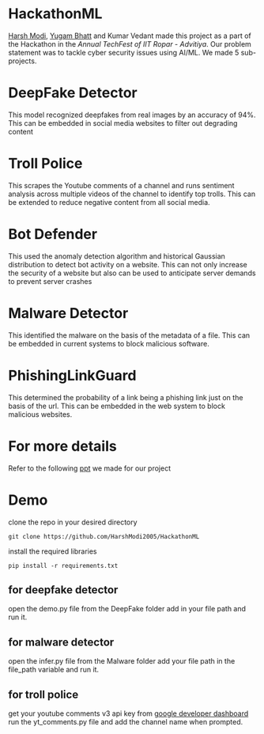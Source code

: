 # HackathonML

[Harsh Modi](https://github.com/HarshModi2005), [Yugam Bhatt](https://github.com/Y4NK33420) and Kumar Vedant made this project as a part of the Hackathon in the *Annual TechFest of IIT Ropar - Advitiya*. Our problem statement was to tackle cyber security issues using AI/ML. We made 5 sub-projects.



# DeepFake Detector
 This model recognized deepfakes from real images by an accuracy of 94%. This can be embedded in social media websites to filter out degrading content

# Troll Police
 This scrapes the Youtube comments of a channel and runs sentiment analysis across multiple videos of the channel to identify top trolls. This can be extended to reduce negative content from all social media.

# Bot Defender
 This used the anomaly detection algorithm and historical Gaussian distribution to detect bot activity on a website. This can not only increase the security of a website but also can be used to anticipate server demands to prevent server crashes

# Malware Detector
 This identified the malware on the basis of the metadata of a file. This can be embedded in current systems to block malicious software.

# PhishingLinkGuard
 This determined the probability of a link being a phishing link just on the basis of the url. This can be embedded in the web system to block malicious websites.
# For more details
Refer to the following [ppt](https://docs.google.com/presentation/d/1tbphcocAcrDn14xjGYhzZrZYGPAx7-4mApWFbT1oiQk/edit?usp=sharing) we made for our project 
# Demo
clone the repo in your desired directory

    git clone https://github.com/HarshModi2005/HackathonML
    
   install the required libraries
   

    pip install -r requirements.txt
   
  ## for deepfake detector
  open the demo.py file from the DeepFake folder add in your file path and run it.
## for malware detector
open the infer.py file from the Malware folder add your file path in the file_path variable and run it.

## for troll police 
get your youtube comments v3 api key from [google developer dashboard](https://developers.google.com/)
run the yt_comments.py file and add the channel name when prompted.
  



